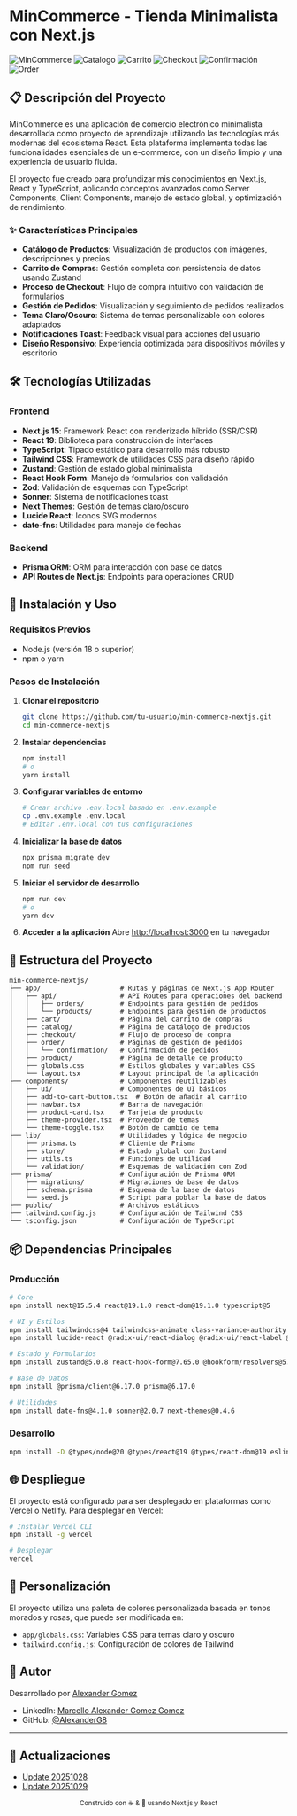 # MinCommerce - Tienda Minimalista con Next.js

![MinCommerce](./public/page-home.png)
![Catalogo](./public/page-catalogo.png)
![Carrito](./public/page-car.png)
![Checkout](./public/page-checkout.png)
![Confirmación](./public/page-confirmation.png)
![Order](./public/page-order.png)

## 📋 Descripción del Proyecto

MinCommerce es una aplicación de comercio electrónico minimalista desarrollada como proyecto de aprendizaje utilizando las tecnologías más modernas del ecosistema React. Esta plataforma implementa todas las funcionalidades esenciales de un e-commerce, con un diseño limpio y una experiencia de usuario fluida.

El proyecto fue creado para profundizar mis conocimientos en Next.js, React y TypeScript, aplicando conceptos avanzados como Server Components, Client Components, manejo de estado global, y optimización de rendimiento.

### ✨ Características Principales

- **Catálogo de Productos**: Visualización de productos con imágenes, descripciones y precios
- **Carrito de Compras**: Gestión completa con persistencia de datos usando Zustand
- **Proceso de Checkout**: Flujo de compra intuitivo con validación de formularios
- **Gestión de Pedidos**: Visualización y seguimiento de pedidos realizados
- **Tema Claro/Oscuro**: Sistema de temas personalizable con colores adaptados
- **Notificaciones Toast**: Feedback visual para acciones del usuario
- **Diseño Responsivo**: Experiencia optimizada para dispositivos móviles y escritorio

## 🛠️ Tecnologías Utilizadas

### Frontend
- **Next.js 15**: Framework React con renderizado híbrido (SSR/CSR)
- **React 19**: Biblioteca para construcción de interfaces
- **TypeScript**: Tipado estático para desarrollo más robusto
- **Tailwind CSS**: Framework de utilidades CSS para diseño rápido
- **Zustand**: Gestión de estado global minimalista
- **React Hook Form**: Manejo de formularios con validación
- **Zod**: Validación de esquemas con TypeScript
- **Sonner**: Sistema de notificaciones toast
- **Next Themes**: Gestión de temas claro/oscuro
- **Lucide React**: Iconos SVG modernos
- **date-fns**: Utilidades para manejo de fechas

### Backend
- **Prisma ORM**: ORM para interacción con base de datos
- **API Routes de Next.js**: Endpoints para operaciones CRUD

## 🚀 Instalación y Uso

### Requisitos Previos
- Node.js (versión 18 o superior)
- npm o yarn

### Pasos de Instalación

1. **Clonar el repositorio**
   ```bash
   git clone https://github.com/tu-usuario/min-commerce-nextjs.git
   cd min-commerce-nextjs
   ```

2. **Instalar dependencias**
   ```bash
   npm install
   # o
   yarn install
   ```

3. **Configurar variables de entorno**
   ```bash
   # Crear archivo .env.local basado en .env.example
   cp .env.example .env.local
   # Editar .env.local con tus configuraciones
   ```

4. **Inicializar la base de datos**
   ```bash
   npx prisma migrate dev
   npm run seed
   ```

5. **Iniciar el servidor de desarrollo**
   ```bash
   npm run dev
   # o
   yarn dev
   ```

6. **Acceder a la aplicación**
   Abre [http://localhost:3000](http://localhost:3000) en tu navegador

## 📁 Estructura del Proyecto

```
min-commerce-nextjs/
├── app/                    # Rutas y páginas de Next.js App Router
│   ├── api/                # API Routes para operaciones del backend
│   │   ├── orders/         # Endpoints para gestión de pedidos
│   │   └── products/       # Endpoints para gestión de productos
│   ├── cart/               # Página del carrito de compras
│   ├── catalog/            # Página de catálogo de productos
│   ├── checkout/           # Flujo de proceso de compra
│   ├── order/              # Páginas de gestión de pedidos
│   │   └── confirmation/   # Confirmación de pedidos
│   ├── product/            # Página de detalle de producto
│   ├── globals.css         # Estilos globales y variables CSS
│   └── layout.tsx          # Layout principal de la aplicación
├── components/             # Componentes reutilizables
│   ├── ui/                 # Componentes de UI básicos
│   ├── add-to-cart-button.tsx  # Botón de añadir al carrito
│   ├── navbar.tsx          # Barra de navegación
│   ├── product-card.tsx    # Tarjeta de producto
│   ├── theme-provider.tsx  # Proveedor de temas
│   └── theme-toggle.tsx    # Botón de cambio de tema
├── lib/                    # Utilidades y lógica de negocio
│   ├── prisma.ts           # Cliente de Prisma
│   ├── store/              # Estado global con Zustand
│   ├── utils.ts            # Funciones de utilidad
│   └── validation/         # Esquemas de validación con Zod
├── prisma/                 # Configuración de Prisma ORM
│   ├── migrations/         # Migraciones de base de datos
│   ├── schema.prisma       # Esquema de la base de datos
│   └── seed.js             # Script para poblar la base de datos
├── public/                 # Archivos estáticos
├── tailwind.config.js      # Configuración de Tailwind CSS
└── tsconfig.json           # Configuración de TypeScript
```

## 📦 Dependencias Principales

### Producción
```bash
# Core
npm install next@15.5.4 react@19.1.0 react-dom@19.1.0 typescript@5

# UI y Estilos
npm install tailwindcss@4 tailwindcss-animate class-variance-authority clsx tailwind-merge
npm install lucide-react @radix-ui/react-dialog @radix-ui/react-label @radix-ui/react-separator @radix-ui/react-slot

# Estado y Formularios
npm install zustand@5.0.8 react-hook-form@7.65.0 @hookform/resolvers@5.2.2 zod@4.1.12

# Base de Datos
npm install @prisma/client@6.17.0 prisma@6.17.0

# Utilidades
npm install date-fns@4.1.0 sonner@2.0.7 next-themes@0.4.6
```

### Desarrollo
```bash
npm install -D @types/node@20 @types/react@19 @types/react-dom@19 eslint@9 eslint-config-next@15.5.4 ts-node@10.9.2
```

## 🌐 Despliegue

El proyecto está configurado para ser desplegado en plataformas como Vercel o Netlify. Para desplegar en Vercel:

```bash
# Instalar Vercel CLI
npm install -g vercel

# Desplegar
vercel
```

## 🎨 Personalización

El proyecto utiliza una paleta de colores personalizada basada en tonos morados y rosas, que puede ser modificada en:

- `app/globals.css`: Variables CSS para temas claro y oscuro
- `tailwind.config.js`: Configuración de colores de Tailwind

## 👤 Autor

Desarrollado por [Alexander Gomez](https://linksxander.netlify.app/)

- LinkedIn: [Marcello Alexander Gomez Gomez](https://www.linkedin.com/in/marcello-alexander-gomez-gomez-130587268/)
- GitHub: [@AlexanderG8](https://github.com/AlexanderG8)

---

## 🔄 Actualizaciones

- [Update 20251028](documentations/Update_20251028.md)
- [Update 20251029](documentations/Update_20251029.md)

<p align="center">
  <sub>Construido con ☕ & 💙 usando Next.js y React</sub>
</p>